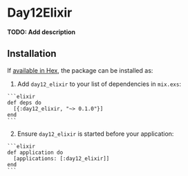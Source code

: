 # Day12Elixir

**TODO: Add description**

## Installation

If [available in Hex](https://hex.pm/docs/publish), the package can be installed as:

  1. Add `day12_elixir` to your list of dependencies in `mix.exs`:

    ```elixir
    def deps do
      [{:day12_elixir, "~> 0.1.0"}]
    end
    ```

  2. Ensure `day12_elixir` is started before your application:

    ```elixir
    def application do
      [applications: [:day12_elixir]]
    end
    ```

